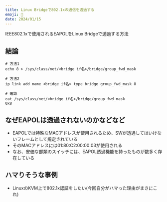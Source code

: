 ```yaml
---
title: Linux Bridgeで802.1xの通信を透過する
emoji: 🐧
date: 2024/01/15
---
```


IEEE802.1xで使用されるEAPOLをLinux Bridgeで透過する方法
## 結論
```
# 方法1
echo 8 > /sys/class/net/<bridge if名>/bridge/group_fwd_mask

# 方法2
ip link add name <bridge if名> type bridge group_fwd_mask 8

# 確認
cat /sys/class/net/<bridge if名>/bridge/group_fwd_mask
0x8
```
## なぜEAPOLは透過されないのかなどなど
 - EAPOLでは特殊なMACアドレスが使用されるため、SWが透過してはいけないフレームとして規定されている
 - そのMACアドレスには01:80:C2:00:00:03が使用される
 - なお、安価な部類のスイッチには、EAPOL透過機能を持ったものが数多く存在している
## ハマりそうな事例
 - LinuxのKVM上で802.1x認証をしたい(今回自分がハマった理由がまさにこれ)
